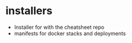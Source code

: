 # installers
- Installer for with the cheatsheet repo
- manifests for docker stacks and deployments
